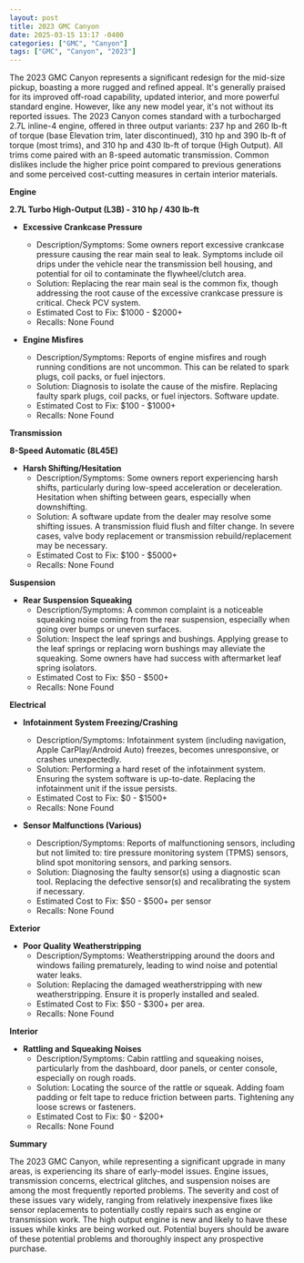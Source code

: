 ```yaml
---
layout: post
title: 2023 GMC Canyon
date: 2025-03-15 13:17 -0400
categories: ["GMC", "Canyon"]
tags: ["GMC", "Canyon", "2023"]
---
```

The 2023 GMC Canyon represents a significant redesign for the mid-size pickup, boasting a more rugged and refined appeal. It's generally praised for its improved off-road capability, updated interior, and more powerful standard engine. However, like any new model year, it's not without its reported issues. The 2023 Canyon comes standard with a turbocharged 2.7L inline-4 engine, offered in three output variants: 237 hp and 260 lb-ft of torque (base Elevation trim, later discontinued), 310 hp and 390 lb-ft of torque (most trims), and 310 hp and 430 lb-ft of torque (High Output). All trims come paired with an 8-speed automatic transmission. Common dislikes include the higher price point compared to previous generations and some perceived cost-cutting measures in certain interior materials.

**Engine**

**2.7L Turbo High-Output (L3B) - 310 hp / 430 lb-ft**

*   **Excessive Crankcase Pressure**
    *   Description/Symptoms: Some owners report excessive crankcase pressure causing the rear main seal to leak. Symptoms include oil drips under the vehicle near the transmission bell housing, and potential for oil to contaminate the flywheel/clutch area.
    *   Solution: Replacing the rear main seal is the common fix, though addressing the root cause of the excessive crankcase pressure is critical. Check PCV system.
    *   Estimated Cost to Fix: $1000 - $2000+
    *   Recalls: None Found

*   **Engine Misfires**
    *   Description/Symptoms: Reports of engine misfires and rough running conditions are not uncommon. This can be related to spark plugs, coil packs, or fuel injectors.
    *   Solution: Diagnosis to isolate the cause of the misfire. Replacing faulty spark plugs, coil packs, or fuel injectors. Software update.
    *   Estimated Cost to Fix: $100 - $1000+
    *   Recalls: None Found

**Transmission**

**8-Speed Automatic (8L45E)**

*   **Harsh Shifting/Hesitation**
    *   Description/Symptoms: Some owners report experiencing harsh shifts, particularly during low-speed acceleration or deceleration. Hesitation when shifting between gears, especially when downshifting.
    *   Solution: A software update from the dealer may resolve some shifting issues. A transmission fluid flush and filter change. In severe cases, valve body replacement or transmission rebuild/replacement may be necessary.
    *   Estimated Cost to Fix: $100 - $5000+
    *   Recalls: None Found

**Suspension**

*   **Rear Suspension Squeaking**
    *   Description/Symptoms: A common complaint is a noticeable squeaking noise coming from the rear suspension, especially when going over bumps or uneven surfaces.
    *   Solution: Inspect the leaf springs and bushings. Applying grease to the leaf springs or replacing worn bushings may alleviate the squeaking. Some owners have had success with aftermarket leaf spring isolators.
    *   Estimated Cost to Fix: $50 - $500+
    *   Recalls: None Found

**Electrical**

*   **Infotainment System Freezing/Crashing**
    *   Description/Symptoms: Infotainment system (including navigation, Apple CarPlay/Android Auto) freezes, becomes unresponsive, or crashes unexpectedly.
    *   Solution: Performing a hard reset of the infotainment system. Ensuring the system software is up-to-date. Replacing the infotainment unit if the issue persists.
    *   Estimated Cost to Fix: $0 - $1500+
    *   Recalls: None Found

*   **Sensor Malfunctions (Various)**
    *   Description/Symptoms: Reports of malfunctioning sensors, including but not limited to: tire pressure monitoring system (TPMS) sensors, blind spot monitoring sensors, and parking sensors.
    *   Solution: Diagnosing the faulty sensor(s) using a diagnostic scan tool. Replacing the defective sensor(s) and recalibrating the system if necessary.
    *   Estimated Cost to Fix: $50 - $500+ per sensor
    *   Recalls: None Found

**Exterior**

*   **Poor Quality Weatherstripping**
    *   Description/Symptoms: Weatherstripping around the doors and windows failing prematurely, leading to wind noise and potential water leaks.
    *   Solution: Replacing the damaged weatherstripping with new weatherstripping. Ensure it is properly installed and sealed.
    *   Estimated Cost to Fix: $50 - $300+ per area.
    *   Recalls: None Found

**Interior**

*   **Rattling and Squeaking Noises**
    *   Description/Symptoms: Cabin rattling and squeaking noises, particularly from the dashboard, door panels, or center console, especially on rough roads.
    *   Solution: Locating the source of the rattle or squeak. Adding foam padding or felt tape to reduce friction between parts. Tightening any loose screws or fasteners.
    *   Estimated Cost to Fix: $0 - $200+
    *   Recalls: None Found

**Summary**

The 2023 GMC Canyon, while representing a significant upgrade in many areas, is experiencing its share of early-model issues. Engine issues, transmission concerns, electrical glitches, and suspension noises are among the most frequently reported problems. The severity and cost of these issues vary widely, ranging from relatively inexpensive fixes like sensor replacements to potentially costly repairs such as engine or transmission work. The high output engine is new and likely to have these issues while kinks are being worked out. Potential buyers should be aware of these potential problems and thoroughly inspect any prospective purchase.


